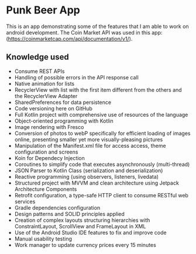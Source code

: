 # Punk Beer App
This is an app demonstrating some of the features that I am able to work on android development. The Coin Market API was used in this app: (https://coinmarketcap.com/api/documentation/v1/).

## Knowledge used
- Consume REST APIs
- Handling of possible errors in the API response call
- Native animation for lists
- RecyclerView with list with the first item different from the others and the RecyclerView Adapter
- SharedPreferences for data persistence
- Code versioning here on GitHub
- Full Kotlin project with comprehensive use of resources of the language
- Object-oriented programming with Kotlin
- Image rendering with Fresco
- Conversion of photos to webP specifically for efficient loading of images online, presenting smaller yet more visually-pleasing pictures
- Manipulation of the Manifest.xml file for access access, theme configuration and screens
- Koin for Dependecy Injection
- Coroutines to simplify code that executes asynchronously (multi-thread)
- JSON Parser to Kotlin Class (serialization and deserialization)
- Reactive programming (using observers, listeners, livedata)
- Structured project with MVVM and clean architecture using Jetpack Architecture Components
- Retrofit configuration, a type-safe HTTP client to consume RESTful web services
- Gradle dependencies configuration
- Design patterns and SOLID principles applied
- Creation of complex layouts structuring hierarchies with ConstraintLayout, ScrollView and FrameLayout in XML
- Use of the Android Studio IDE features to fix and improve code
- Manual usability testing
- Work manager to update currency prices every 15 minutes
